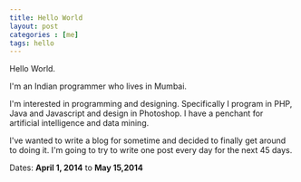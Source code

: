 ```yaml
---
title: Hello World
layout: post
categories : [me]
tags: hello 
---
```



Hello World.

I'm an Indian programmer who lives in Mumbai. 

I'm interested in programming and designing. Specifically I program in PHP, Java and Javascript and design in Photoshop. I have a penchant for artificial intelligence and data mining.

I've wanted to write a blog for sometime and decided to finally get around to doing it. I'm going to try to write one post every day for the next 45 days. 

Dates: **April 1, 2014** to **May 15,2014**